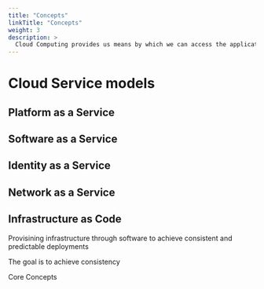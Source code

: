 ```yaml
---
title: "Concepts"
linkTitle: "Concepts"
weight: 3
description: >
  Cloud Computing provides us means by which we can access the applications as utilities over the internet. It allows us to create, configure, and customize the business applications online.
---
```


# Cloud Service models

## Platform as a Service

## Software as a Service

## Identity as a Service

## Network as a Service

## Infrastructure as Code

Provisining infrastructure through software to achieve consistent and predictable deployments

The goal is to achieve consistency

Core Concepts
